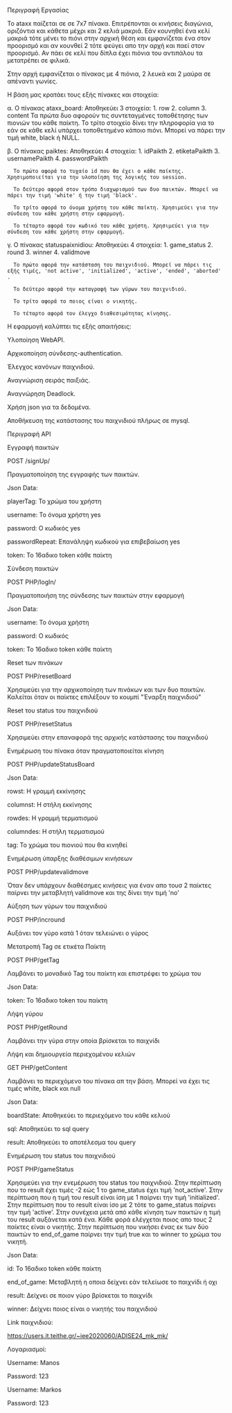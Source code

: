 Περιγραφή Εργασίας 

  Το ataxx παίζεται σε σε 7x7 πίνακα. Επιτρέπονται οι κινήσεις διαγώνια, οριζόντια και κάθετα μέχρι και 2 κελιά μακριά. Εάν κουνηθεί ένα κελί μακριά τότε μένει το πιόνι στην αρχική θέση και εμφανίζεται ένα στον προορισμό και αν κουνθεί 2 τότε φεύγει απο την αρχή και παεί στον προορισμό.
  Αν πάει σε κελί που δίπλα έχει πιόνια του αντιπάλου τα μετατρέπει σε φιλικά. 


  Στην αρχή εμφανίζεται ο πίνακας με 4 πιόνια, 2 λευκά και 2 μαύρα σε απέναντι γωνίες.

  


Η βάση μας κρατάει τους εξής πίνακες και στοιχεία:
  
  α. Ο πίνακας ataxx_board:
      Αποθηκεύει 3 στοιχεία:
         1. row
         2. column
         3. content
      Τα πρώτα δυο αφορούν τις συντεταγμένες τοποθέτησης των πιονιών του κάθε παίκτη.
      Το τρίτο στοιχείο δίνει την πληροφορία για το εάν σε κάθε κελί υπάρχει τοποθετημένο κάποιο πιόνι. Μπορεί να πάρει την τιμή white, black ή NULL.
   
   β. Ο πίνακας paiktes:
      Αποθηκεύει 4 στοιχεία:
         1. idPaikth
         2. etiketaPaikth
         3. usernamePaikth
         4. passwordPaikth
      
      Το πρώτο αφορά το τυχαίο id που θα έχει ο κάθε παίκτης. Χρησιμοποιείται για την υλοποίηση της λογικής του session.
      
      Το δεύτερο αφορά στον τρόπο διαχωρισμού των δυο παικτών. Μπορεί να πάρει την τιμή 'white' ή την τιμή 'black'.
      
      Το τρίτο αφορά το όνομα χρήστη του κάθε παίκτη. Χρησιμεύει για την σύνδεση του κάθε χρήστη στην εφαρμογή.
      
      Το τέταρτο αφορά τον κωδικό του κάθε χρήστη. Χρησιμεύει για την σύνδεση του κάθε χρήστη στην εφαρμογή.
   
   γ. Ο πίνακας statuspaixnidiou:
      Αποθηκεύει 4 στοιχεία:
         1. game_status
         2. round
         3. winner
         4. validmove
      
      Το πρώτο αφορά την κατάσταση του παιχνιδιού. Μπορεί να πάρει τις εξής τιμές, 'not active', 'initialized', 'active', 'ended', 'aborted' .
      
      Το δεύτερο αφορά την καταγραφή των γύρων του παιχνιδιού. 
      
      Το τρίτο αφορά το ποιος είναι ο νικητής.
      
      Το τέταρτο αφορά τον έλεγχο διαθεσιμότητας κίνησης.






Η εφαρμογή καλύπτει τις εξής απαιτήσεις:

Υλοποίηση WebAPI.

Αρχικοποίηση σύνδεσης-authentication.

Έλεγχος κανόνων παιχνιδιού.

Αναγνώριση σειράς παιξιάς.

Αναγνώρηση Deadlock.

Χρήση json για τα δεδομένα.

Αποθήκευση της κατάστασης του παιχνιδιού πλήρως σε mysql.







Περιγραφή API


Εγγραφή παικτών

POST /signUp/

Πραγματοποίηση της εγγραφής των παικτών.

Json Data:

playerTag: Το χρώμα του χρήστη

username:	To όνομα χρήστη	yes

password:	Ο κωδικός	yes

passwordRepeat:	Επανάληψη κωδικού για επιβεβαίωση	yes

token:	Το 16αδικο token κάθε παίκτη



Σύνδεση παικτών

POST PHP/logIn/

Πραγματοποιήση της σύνδεσης των παικτών στην εφαρμογή

Json Data:

username:	To όνομα χρήστη

password:	Ο κωδικός	

token:	Το 16αδικο token κάθε παίκτη



Reset των πινάκων

POST PHP/resetBoard

Χρησιμεύει για την αρχικοποίηση των πινάκων και των δυο παικτών. Καλείται όταν οι παίκτες επιλέξουν το κουμπί "Έναρξη παιχνιδιού"



Reset του status του παιχνιδιού

POST PHP/resetStatus

Χρησιμεύει στην επαναφορά της αρχικής κατάστασης του παιχνιδιού


Ενημέρωση του πίνακα όταν πραγματοποιείται κίνηση

POST PHP/updateStatusBoard

Json Data:

rowst: Η γραμμή εκκίνησης

columnst: Η στήλη εκκίνησης  

rowdes: Η γραμμή τερματισμού

columndes: Η στήλη τερματισμού

tag: Το χρώμα του πιονιού που θα κινηθεί




Ενημέρωση ύπαρξης διαθέσιμων κινήσεων

POST PHP/updatevalidmove

Όταν δεν υπάρχουν διαθέσημες κινήσεις για έναν απο τουσ 2 παίκτες παίρνει την μεταβλητή validmove και της δίνει την τιμή 'no'


Αύξηση των γύρων του παιχνιδιού

POST PHP/incround

Αυξάνει τον γύρο κατά 1 όταν τελειώνει ο γύρος



Μετατροπή Tag σε ετικέτα Παίκτη

POST PHP/getTag

Λαμβάνει το μοναδικό Tag του παίκτη και επιστρέφει το χρώμα του

Json Data:

token: Το 16αδικο token του παίκτη




Λήψη γύρου

POST PHP/getRound

Λαμβάνει την γύρα στην οποία βρίσκεται το παιχνίδι



Λήψη και δημιουργεία περιεχομένου κελιών 

GET PHP/getContent

Λαμβάνει το περιεχόμενο του πίνακα απ την βάση. Μπορεί να έχει τις τιμές white, black και null 

Json Data:

boardState: Αποθηκεύει το περιεχόμενο του κάθε κελιού

sql: Αποθηκεύει το sql query 

result: Αποθηκεύει το αποτέλεσμα του query



Ενημέρωση του status του παιχνιδιού

POST PHP/gameStatus

Χρησιμεύει για την ενεμέρωση του status του παιχνιδιού. Στην περίπτωση που το result έχει τιμές -2 εώς 1 το game_status έχει τιμή 'not_active'. Στην περίπτωση που η τιμή του result είναι ίση με 1 παίρνει την τιμή 'initialized'. Στην περίπτωση 
που το result είναι ίσο με 2 τότε το game_status παίρνει την τιμή 'active'. Στην συνέχεια μετά από κάθε κίνηση των παικτών η τιμή του result αυξάνεται κατά ένα. Κάθε φορά ελέγχεται ποιος απο τους 2 παίκτες είναι ο νικητής. Στην περίπτωση που νικήσει ένας εκ των δύο παικτών το end_of_game παίρνει την τιμή true και το winner τo χρώμα του νικητή.


Json Data:

id:	Το 16αδικο token κάθε παίκτη	

end_of_game:	Μεταβλητή η οποια δείχνει εάν τελείωσε το παιχνίδι ή οχι	

result:	Δείχνει σε ποιον γύρο βρίσκεται το παιχνίδι	

winner:	Δείχνει ποιος είναι ο νικητής του παιχνιδιού


Link παιχνιδιού:

https://users.it.teithe.gr/~iee2020060/ADISE24_mk_mk/

Λογαριασμοί:

Username: Manos

Password: 123

Username: Markos

Password: 123



